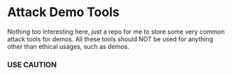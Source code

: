 # Attack Demo Tools

Nothing too interesting here, just a repo for me to store some very common attack tools for demos.
All these tools should NOT be used for anything other than ethical usages, such as demos.

### USE CAUTION
